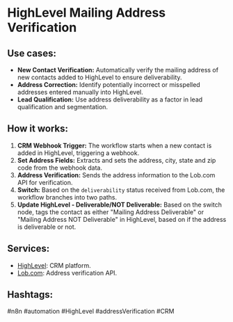 # HighLevel Mailing Address Verification

## Use cases:

*   **New Contact Verification:** Automatically verify the mailing address of new contacts added to HighLevel to ensure deliverability.
*   **Address Correction:** Identify potentially incorrect or misspelled addresses entered manually into HighLevel.
*   **Lead Qualification:** Use address deliverability as a factor in lead qualification and segmentation.

## How it works:

1.  **CRM Webhook Trigger:** The workflow starts when a new contact is added in HighLevel, triggering a webhook.
2.  **Set Address Fields:** Extracts and sets the address, city, state and zip code from the webhook data.
3.  **Address Verification:** Sends the address information to the Lob.com API for verification.
4.  **Switch:** Based on the `deliverability` status received from Lob.com, the workflow branches into two paths.
5.  **Update HighLevel - Deliverable/NOT Deliverable:** Based on the switch node, tags the contact as either "Mailing Address Deliverable" or "Mailing Address NOT Deliverable" in HighLevel, based on if the address is deliverable or not.

## Services:

*   [HighLevel](https://www.gohighlevel.com/): CRM platform.
*   [Lob.com](https://www.lob.com/): Address verification API.

## Hashtags:

#n8n #automation #HighLevel #addressVerification #CRM
